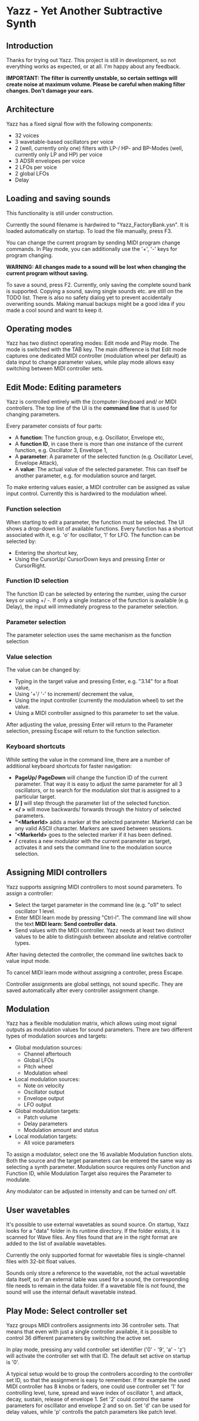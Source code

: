 # Yazz - Yet Another Subtractive Synth

## Introduction

Thanks for trying out Yazz. This project is still in development, so not
everything works as expected, or at all. I'm happy about any feedback.

**IMPORTANT: The filter is currently unstable, so certain settings will create
noise at maximum volume. Please be careful when making filter changes. Don't
damage your ears.**

## Architecture

Yazz has a fixed signal flow with the following components:

* 32 voices
* 3 wavetable-based oscillators per voice
* 2 (well, currently only one) filters with LP-/ HP- and BP-Modes (well, currently
  only LP and HP) per voice
* 3 ADSR envelopes per voice
* 2 LFOs per voice
* 2 global LFOs
* Delay

## Loading and saving sounds

This functionality is still under construction.

Currently the sound filename is hardwired to "Yazz_FactoryBank.ysn". It is
loaded automatically on startup.  To load the file manually, press F3.

You can change the current program by sending MIDI program change commands.
In Play mode, you can additionally use the '+', '-' keys for program changing.

**WARNING: All changes made to a sound will be lost when changing the current
program without saving.**

To save a sound, press F2. Currently, only saving the complete sound bank is
supported. Copying a sound, saving single sounds etc. are still on the TODO
list. There is also no safety dialog yet to prevent accidentally overwriting
sounds. Making manual backups might be a good idea if you made a cool sound and
want to keep it.

## Operating modes

Yazz has two distinct operating modes: Edit mode and Play mode. The mode is
switched with the TAB key. The main difference is that Edit mode captures one
dedicated MIDI controller (modulation wheel per default) as data input to
change parameter values, while play mode allows easy switching between MIDI
controller sets.

## Edit Mode: Editing parameters

Yazz is controlled entirely with the (computer-)keyboard and/ or MIDI
controllers. The top line of the UI is the **command line** that is used
for changing parameters.

Every parameter consists of four parts:

* A **function**: The function group, e.g. Oscillator, Envelope etc,
* A **function ID**, in case there is more than one instance of the current
  function, e.g. Oscillator 3, Envelope 1,
* A **parameter**: A parameter of the selected function (e.g. Oscillator Level,
  Envelope Attack),
* A **value**: The actual value of the selected parameter. This can itself be
  another parameter, e.g. for modulation source and target.

To make entering values easier, a MIDI controller can be assigned as value
input control. Currently this is hardwired to the modulation wheel.

### Function selection

When starting to edit a parameter, the function must be selected. The UI shows
a drop-down list of available functions. Every function has a shortcut
associated with it, e.g. 'o' for oscillator, 'l' for LFO. The function can
be selected by:

* Entering the shortcut key,
* Using the CursorUp/ CursorDown keys and pressing Enter or CursorRight.

### Function ID selection

The function ID can be selected by entering the number, using the cursor keys
or using +/ -. If only a single instance of the function is available (e.g.
Delay), the input will immediately progress to the parameter selection.

### Parameter selection

The parameter selection uses the same mechanism as the function selection

### Value selection

The value can be changed by:

* Typing in the target value and pressing Enter, e.g. "3.14" for a float value,
* Using '+'/ '-' to increment/ decrement the value,
* Using the input controller (currently the modulation wheel) to set the value.
* Using a MIDI controller assigned to this parameter to set the value.

After adjusting the value, pressing Enter will return to the Parameter
selection, pressing Escape will return to the function selection.

### Keyboard shortcuts

While setting the value in the command line, there are a number of additional
keyboard shortcuts for faster navigation:

* **PageUp/ PageDown** will change the function ID of the current parameter.
  That way it is easy to adjust the same parameter for all 3 oscillators, or to
  search for the modulation slot that is assigned to a particular target.
* **[/ ]** will step through the parameter list of the selected function.
* **</ >** will move backwards/ forwards through the history of selected
  parameters.
* **"\<MarkerId\>** adds a marker at the selected parameter. MarkerId can be any
  valid ASCII character. Markers are saved between sessions.
* **'\<MarkerId\>** goes to the selected marker if it has been defined.
* **/** creates a new modulator with the current parameter as target,
  activates it and sets the command line to the modulation source selection.

## Assigning MIDI controllers

Yazz supports assigning MIDI controllers to most sound parameters. To assign a
controller:

* Select the target parameter in the command line (e.g. "o1l" to select
  oscillator 1 level.
* Enter MIDI learn mode by pressing "Ctrl-l". The command line will show the text
  **MIDI learn: Send controller data**.
* Send values with the MIDI controller. Yazz needs at least two distinct values
  to be able to distinguish between absolute and relative controller types.

After having detected the controller, the command line switches back to value
input mode.

To cancel MIDI learn mode without assigning a controller, press Escape.

Controller assignments are global settings, not sound specific. They are saved
automatically after every controller assignment change.

## Modulation ##

Yazz has a flexible modulation matrix, which allows using most signal outputs
as modulation values for sound parameters. There are two different types of
modulation sources and targets:

* Global modulation sources:
    * Channel aftertouch
    * Global LFOs
    * Pitch wheel
    * Modulation wheel
* Local modulation sources:
    * Note on velocity
    * Oscillator output
    * Envelope output
    * LFO output
* Global modulation targets:
    * Patch volume
    * Delay parameters
    * Modulation amount and status
* Local modulation targets:
    * All voice parameters

To assign a modulator, select one the 16 available Modulation function slots.
Both the source and the target parameters can be entered the same way as
selecting a synth parameter. Modulation source requires only Function and
Function ID, while Modulation Target also requires the Parameter to modulate.

Any modulator can be adjusted in intensity and can be turned on/ off.

## User wavetables

It's possible to use external wavetables as sound source. On startup, Yazz looks
for a "data" folder in its runtime directory. If the folder exists, it is
scanned for Wave files. Any files found that are in the right format are added
to the list of available wavetables.

Currently the only supported format for wavetable files is single-channel files
with 32-bit float values.

Sounds only store a reference to the wavetable, not the actual wavetable data
itself, so if an external table was used for a sound, the corresponding file
needs to remain in the data folder. If a wavetable file is not found, the sound
will use the internal default wavetable instead.

## Play Mode: Select controller set

Yazz groups MIDI controllers assignments into 36 controller sets. That means
that even with just a single controller available, it is possible to control 36
different parameters by switching the active set.

In play mode, pressing any valid controller set identifier ('0' - '9',
'a' - 'z') will activate the controller set with that ID. The default set
active on startup is '0'.

A typical setup would be to group the controllers according to the controller
set ID, so that the assignment is easy to remember. If for example the used
MIDI controller has 8 knobs or faders, one could use controller set '1' for
controlling level, tune, spread and wave index of oscillator 1, and attack,
decay, sustain, release of envelope 1. Set '2' could control the same
parameters for oscillator and envelope 2 and so on. Set 'd' can be used for
delay values, while 'p' controlls the patch parameters like patch level.

